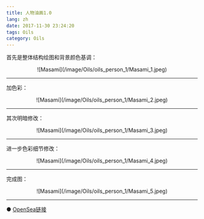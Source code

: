 ```yaml
---
title: 人物油画1.0
lang: zh
date: 2017-11-30 23:24:20
tags: Oils
category: Oils
---
```


首先是整体结构绘图和背景颜色基调：

<center>![Masami](/image/Oils/oils_person_1/Masami_1.jpeg)</center>

----------------------------------------  

加色彩：

<center>![Masami](/image/Oils/oils_person_1/Masami_2.jpeg)</center>

----------------------------------------  

其次明暗修改：

<center>![Masami](/image/Oils/oils_person_1/Masami_3.jpeg)</center>

----------------------------------------  

进一步色彩细节修改：

<center>![Masami](/image/Oils/oils_person_1/Masami_4.jpeg)</center>

----------------------------------------  

完成图：

<center>![Masami](/image/Oils/oils_person_1/Masami_5.jpeg)</center>

----------------------------------------  

● [OpenSea链接](https://opensea.io/assets/ethereum/0x495f947276749ce646f68ac8c248420045cb7b5e/5538608732828411082250453030091092578936762873171210564831323255524674240513 "Nagasawa Masami")

<nft-card
contractAddress="0x495f947276749ce646f68ac8c248420045cb7b5e"
tokenId="5538608732828411082250453030091092578936762873171210564831323255524674240513">
</nft-card>
<script src="https://unpkg.com/embeddable-nfts/dist/nft-card.min.js"></script>
